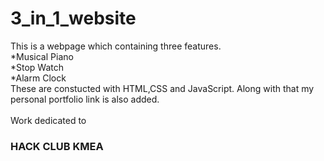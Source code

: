 # 3_in_1_website
This is a webpage which containing three features.<br>
*Musical Piano<br>
*Stop Watch<br>
*Alarm Clock<br>
These are constucted with HTML,CSS and JavaScript.
Along with that my personal portfolio link is also added.<br><br>
Work dedicated to
<h3>HACK CLUB KMEA</h3>
